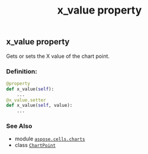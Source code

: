 ﻿---
title: x_value property
second_title: Aspose.Cells for Python via .NET API References
description: 
type: docs
weight: 420
url: /aspose.cells.charts/chartpoint/x_value/
is_root: false
---

## x_value property


Gets or sets the X value of the chart point.
### Definition:
```python
@property
def x_value(self):
    ...
@x_value.setter
def x_value(self, value):
    ...
```

### See Also
* module [`aspose.cells.charts`](../../)
* class [`ChartPoint`](/cells/python-net/aspose.cells.charts/chartpoint)
